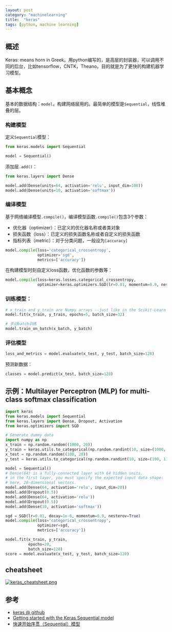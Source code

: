 ```yaml
---
layout: post
category: "machinelearning"
title:  "keras"
tags: [python, machine learning]
---
```


## 概述

Keras: means horn in Greek。用python编写的，是高层的封装器，可以调用不同的后台，比如tensorflow，CNTK，Theano。目的就是为了更快的构建机器学习模型。

## 基本概念

基本的数据结构：`model`，构建网络层用的。最简单的模型是`Sequential`，线性堆叠的层。

### 构建模型

定义`Sequential`模型：

```python
from keras.models import Sequential

model = Sequential()
```

添加层`.add()`：

```python
from keras.layers import Dense

model.add(Dense(units=64, activation='relu', input_dim=100))
model.add(Dense(units=10, activation='softmax'))
```

### 编译模型 

基于网络编译模型`.compile()`，编译模型函数`.compile()`包含3个参数：

 - 优化器（optimizer）：已定义的优化器名称或者类对象
 - 损失函数（loss）：已定义的损失函数名称或者自定义的损失函数
 - 指标列表（metric）：对于分类问题，一般设为`[accuracy]`

```python
model.compile(loss='categorical_crossentropy',
              optimizer='sgd',
              metrics=['accuracy'])
```

在构建模型时刻自定义loss函数，优化函数的参数等：

```python
model.compile(loss=keras.losses.categorical_crossentropy,
              optimizer=keras.optimizers.SGD(lr=0.01, momentum=0.9, nesterov=True))
```

### 训练模型：

```python
# x_train and y_train are Numpy arrays --just like in the Scikit-Learn API.
model.fit(x_train, y_train, epochs=5, batch_size=32)

# 手动batch训练
model.train_on_batch(x_batch, y_batch)
```

### 评估模型

```python
loss_and_metrics = model.evaluate(x_test, y_test, batch_size=128)
```

预测新数据：

```python
classes = model.predict(x_test, batch_size=128)
```

## 示例：Multilayer Perceptron (MLP) for multi-class softmax classification

```python
import keras
from keras.models import Sequential
from keras.layers import Dense, Dropout, Activation
from keras.optimizers import SGD

# Generate dummy data
import numpy as np
x_train = np.random.random((1000, 20))
y_train = keras.utils.to_categorical(np.random.randint(10, size=(1000, 1)), num_classes=10)
x_test = np.random.random((100, 20))
y_test = keras.utils.to_categorical(np.random.randint(10, size=(100, 1)), num_classes=10)

model = Sequential()
# Dense(64) is a fully-connected layer with 64 hidden units.
# in the first layer, you must specify the expected input data shape:
# here, 20-dimensional vectors.
model.add(Dense(64, activation='relu', input_dim=20))
model.add(Dropout(0.5))
model.add(Dense(64, activation='relu'))
model.add(Dropout(0.5))
model.add(Dense(10, activation='softmax'))

sgd = SGD(lr=0.01, decay=1e-6, momentum=0.9, nesterov=True)
model.compile(loss='categorical_crossentropy',
              optimizer=sgd,
              metrics=['accuracy'])

model.fit(x_train, y_train,
          epochs=20,
          batch_size=128)
score = model.evaluate(x_test, y_test, batch_size=128)
```

## cheatsheet

[![keras_cheatsheet.png](https://i.loli.net/2019/05/15/5cdbb6cb0067534410.png)](https://i.loli.net/2019/05/15/5cdbb6cb0067534410.png)

## 参考

* [keras @ github](https://github.com/keras-team/keras)
* [Getting started with the Keras Sequential model](https://keras.io/getting-started/sequential-model-guide/)
* [快速开始序贯（Sequential）模型](https://keras-cn.readthedocs.io/en/latest/getting_started/sequential_model/)





